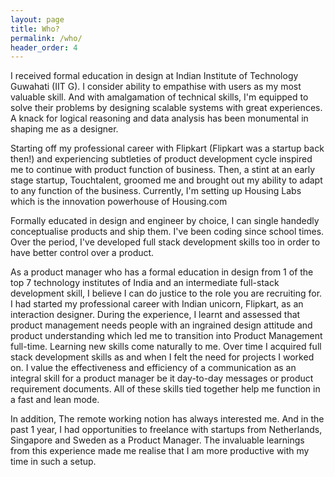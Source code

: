 ```yaml
---
layout: page
title: Who?
permalink: /who/
header_order: 4
---
```


I received formal education in design at Indian Institute of Technology Guwahati (IIT G). I consider ability to empathise with users as my most valuable skill. And with amalgamation of technical skills, I'm equipped to solve their problems by designing scalable systems with great experiences. A knack for logical reasoning and data analysis has been monumental in shaping me as a designer.

Starting off my professional career with Flipkart (Flipkart was a startup back then!) and experiencing subtleties of product development cycle inspired me to continue with product function of business. Then, a stint at an early stage startup, Touchtalent, groomed me and brought out my ability to adapt to any function of the business. Currently, I'm setting up Housing Labs which is the innovation powerhouse of Housing.com

Formally educated in design and engineer by choice, I can single handedly conceptualise products and ship them. I've been coding since school times. Over the period, I've developed full stack development skills too in order to have better control over a product.


As a product manager who has a formal education in design from 1 of the top 7 technology institutes of India and an intermediate full-stack development skill, I believe I can do justice to the role you are recruiting for. I had started my professional career with Indian unicorn, Flipkart, as an interaction designer. During the experience, I learnt and assessed that product management needs people with an ingrained design attitude and product understanding which led me to transition into Product Management full-time. Learning new skills come naturally to me. Over time I acquired full stack development skills as and when I felt the need for projects I worked on. I value the effectiveness and efficiency of a communication as an integral skill for a product manager be it day-to-day messages or product requirement documents. All of these skills tied together help me function in a fast and lean mode.

In addition, The remote working notion has always interested me. And in the past 1 year, I had opportunities to freelance with startups from Netherlands, Singapore and Sweden as a Product Manager. The invaluable learnings from this experience made me realise that I am more productive with my time in such a setup.
